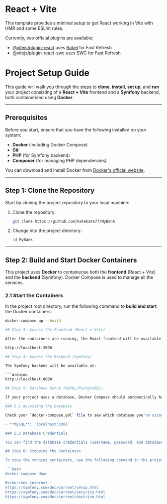 # React + Vite

This template provides a minimal setup to get React working in Vite with HMR and some ESLint rules.

Currently, two official plugins are available:

- [@vitejs/plugin-react](https://github.com/vitejs/vite-plugin-react/blob/main/packages/plugin-react/README.md) uses [Babel](https://babeljs.io/) for Fast Refresh
- [@vitejs/plugin-react-swc](https://github.com/vitejs/vite-plugin-react-swc) uses [SWC](https://swc.rs/) for Fast Refresh

# Project Setup Guide

This guide will walk you through the steps to **clone**, **install**, **set up**, and **run** your project consisting of a **React + Vite** frontend and a **Symfony** backend, both containerised using **Docker**.

---

## Prerequisites

Before you start, ensure that you have the following installed on your system:

- **Docker** (including Docker Compose)
- **Git**
- **PHP** (for Symfony backend)
- **Composer** (for managing PHP dependencies)

You can download and install Docker from [Docker's official website](https://www.docker.com/get-started).

---

## Step 1: Clone the Repository

Start by cloning the project repository to your local machine:

1. Clone the repository:

    ```bash
    git clone https://github.com/katekate77/MyBank
    ```

2. Change into the project directory:

    ```bash
    cd MyBank
    ```

---

## Step 2: Build and Start Docker Containers

This project uses **Docker** to containerise both the **frontend** (React + Vite) and the **backend** (Symfony). Docker Compose is used to manage all the services.

### 2.1 Start the Containers

In the project root directory, run the following command to **build and start** the Docker containers:

```bash
docker-compose up --build

## Step 3: Access the Frontend (React + Vite)

After the containers are running, the React frontend will be available at:

http://localhost:3000

## Step 4: Access the Backend (Symfony)

The Symfony backend will be available at:

```Arduino
http://localhost:8000

## Step 5: Database Setup (MySQL/PostgreSQL)

If your project uses a database, Docker Compose should automatically handle the database setup when starting the containers.

### 5.1 Accessing the Database

Check your `docker-compose.yml` file to see which database you're using (e.g., MySQL or PostgreSQL). By default, it will be available at:

- **MySQL**: `localhost:3306`

### 5.2 Database Credentials

You can find the database credentials (username, password, and database name) in the `.env` file or `docker-compose.yml` file. Make sure to configure the backend to use the correct credentials.

## Step 6: Stopping the Containers

To stop the running containers, use the following command in the project root directory:

```bash
docker-compose down

Recherches internet :
https://symfony.com/doc/current/setup.html
https://symfony.com/doc/current/security.html
https://symfony.com/doc/current/doctrine.html
